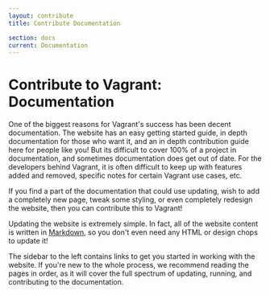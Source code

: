 ```yaml
---
layout: contribute
title: Contribute Documentation

section: docs
current: Documentation
---
```

# Contribute to Vagrant: Documentation

One of the biggest reasons for Vagrant's success has been decent
documentation. The website has an easy getting started guide, in depth
documentation for those who want it, and an in depth contribution guide
here for people like you! But its difficult to cover 100% of a project
in documentation, and sometimes documentation does get out of date. For
the developers behind Vagrant, it is often difficult to keep up with
features added and removed, specific notes for certain Vagrant use cases,
etc.

If you find a part of the documentation that could use updating,
wish to add a completely new page, tweak some styling, or even completely
redesign the website, then you can contribute this to Vagrant!

Updating the website is extremely simple. In fact, all of the website
content is written in [Markdown](http://daringfireball.net/projects/markdown/syntax),
so you don't even need any HTML or design chops to update it!

The sidebar to the left contains links to get you started in working with
the website. If you're new to the whole process, we recommend reading the
pages in order, as it will cover the full spectrum of updating, running,
and contributing to the documentation.
